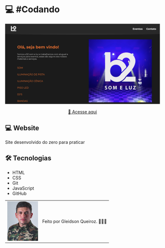 # 💻 #Codando

<img src="./assets/foto-do-site.png" alt="Imagem do site">

<div align="center">

[🚀 Acesse aqui](https://queiiroz.github.io/b2someluz/)

</div>

## 💻 Website

Site desenvolvido do zero para praticar

## 🛠 Tecnologias

- HTML
- CSS
- Git
- JavaScript
- GitHub

<table>
  <tr>
    <td>
     <img src="./assets/avatar-gleidsonqueiroz.png" alt="Avatar gleidson queiroz" width="100px"/>
    </td>
    <td>
      Feito por Gleidson Queiroz.</a> 🙋🏼‍♂️
    </td>
  </tr>
</table>
